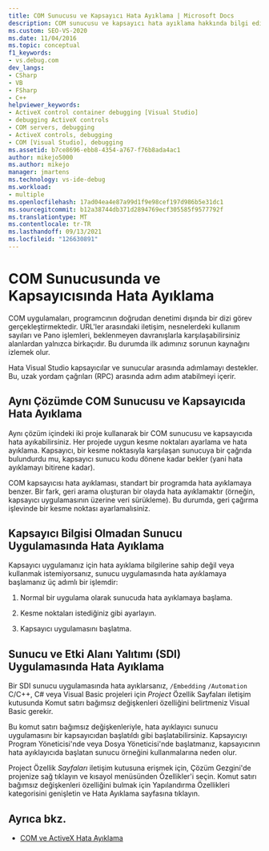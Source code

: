 ```yaml
---
title: COM Sunucusu ve Kapsayıcı Hata Ayıklama | Microsoft Docs
description: COM sunucusu ve kapsayıcı hata ayıklama hakkında bilgi edinebilirsiniz. Aynı çözümde, kapsayıcı bilgileri olmayan bir sunucu uygulamasında veya bir SDI uygulamasında COM sunucusu ve kapsayıcıda hata ayıklama.
ms.custom: SEO-VS-2020
ms.date: 11/04/2016
ms.topic: conceptual
f1_keywords:
- vs.debug.com
dev_langs:
- CSharp
- VB
- FSharp
- C++
helpviewer_keywords:
- ActiveX control container debugging [Visual Studio]
- debugging ActiveX controls
- COM servers, debugging
- ActiveX controls, debugging
- COM [Visual Studio], debugging
ms.assetid: b7ce8696-ebb8-4354-a767-f76b8ada4ac1
author: mikejo5000
ms.author: mikejo
manager: jmartens
ms.technology: vs-ide-debug
ms.workload:
- multiple
ms.openlocfilehash: 17ad04ea4e87a99d1f9e98cef197d986b5e31dc1
ms.sourcegitcommit: b12a38744db371d2894769ecf305585f9577792f
ms.translationtype: MT
ms.contentlocale: tr-TR
ms.lasthandoff: 09/13/2021
ms.locfileid: "126630891"
---
```

# <a name="com-server-and-container-debugging"></a>COM Sunucusunda ve Kapsayıcısında Hata Ayıklama
COM uygulamaları, programcının doğrudan denetimi dışında bir dizi görev gerçekleştirmektedir. URL'ler arasındaki iletişim, nesnelerdeki kullanım sayıları ve Pano işlemleri, beklenmeyen davranışlarla karşılaşabilirsiniz alanlardan yalnızca birkaçıdır. Bu durumda ilk adımınız sorunun kaynağını izlemek olur.

 Hata Visual Studio kapsayıcılar ve sunucular arasında adımlamayı destekler. Bu, uzak yordam çağrıları (RPC) arasında adım adım atabilmeyi içerir.

## <a name="debugging-a-com-server-and-container-in-the-same-solution"></a><a name="BKMK_COMServerandContainerintheSameSolution"></a> Aynı Çözümde COM Sunucusu ve Kapsayıcıda Hata Ayıklama
 Aynı çözüm içindeki iki proje kullanarak bir COM sunucusu ve kapsayıcıda hata ayıkabilirsiniz. Her projede uygun kesme noktaları ayarlama ve hata ayıklama. Kapsayıcı, bir kesme noktasıyla karşılaşan sunucuya bir çağrıda bulundurdu mu, kapsayıcı sunucu kodu dönene kadar bekler (yani hata ayıklamayı bitirene kadar).

 COM kapsayıcısı hata ayıklaması, standart bir programda hata ayıklamaya benzer. Bir fark, geri arama oluşturan bir olayda hata ayıklamaktır (örneğin, kapsayıcı uygulamasının üzerine veri sürükleme). Bu durumda, geri çağırma işlevinde bir kesme noktası ayarlamalısiniz.

## <a name="debugging-a-server-application-without-container-information"></a><a name="BKMK_ServerApplicationWithoutContainerInformation"></a> Kapsayıcı Bilgisi Olmadan Sunucu Uygulamasında Hata Ayıklama
 Kapsayıcı uygulamanız için hata ayıklama bilgilerine sahip değil veya kullanmak istemiyorsanız, sunucu uygulamasında hata ayıklamaya başlamanız üç adımlı bir işlemdir:

1. Normal bir uygulama olarak sunucuda hata ayıklamaya başlama.

2. Kesme noktaları istediğiniz gibi ayarlayın.

3. Kapsayıcı uygulamasını başlatma.

## <a name="debugging-a-server-and-domain-isolation-sdi-application"></a><a name="BKMK_DebuggingaServerandDomainIsolationSDIApplication"></a> Sunucu ve Etki Alanı Yalıtımı (SDI) Uygulamasında Hata Ayıklama
 Bir SDI sunucu uygulamasında hata ayıklarsanız, `/Embedding` `/Automation` C/C++, C#  veya Visual Basic projeleri için *Project* Özellik Sayfaları iletişim kutusunda Komut satırı bağımsız değişkenleri özelliğini belirtmeniz Visual Basic gerekir.

 Bu komut satırı bağımsız değişkenleriyle, hata ayıklayıcı sunucu uygulamasını bir kapsayıcıdan başlatıldı gibi başlatabilirsiniz. Kapsayıcıyı Program Yöneticisi'nde veya Dosya Yöneticisi'nde başlatmanız, kapsayıcının hata ayıklayıcıda başlatan sunucu örneğini kullanmalarına neden olur.

 Project Özellik *Sayfaları* iletişim kutusuna erişmek için, Çözüm Gezgini'de projenize sağ tıklayın ve kısayol menüsünden Özellikler'i seçin. Komut satırı bağımsız değişkenleri özelliğini bulmak için Yapılandırma Özellikleri kategorisini genişletin ve Hata Ayıklama sayfasına tıklayın.

## <a name="see-also"></a>Ayrıca bkz.

- [COM ve ActiveX Hata Ayıklama](../debugger/com-and-activex-debugging.md)